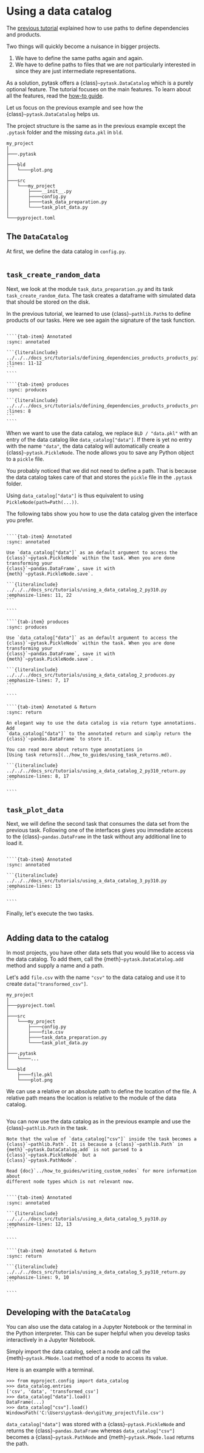 # Using a data catalog

The [previous tutorial](defining_dependencies_products.md) explained how to use paths to
define dependencies and products.

Two things will quickly become a nuisance in bigger projects.

1. We have to define the same paths again and again.
1. We have to define paths to files that we are not particularly interested in since
   they are just intermediate representations.

As a solution, pytask offers a {class}`~pytask.DataCatalog` which is a purely optional
feature. The tutorial focuses on the main features. To learn about all the features,
read the [how-to guide](../how_to_guides/the_data_catalog.md).

Let us focus on the previous example and see how the {class}`~pytask.DataCatalog` helps
us.

The project structure is the same as in the previous example except the `.pytask` folder
and the missing `data.pkl` in `bld`.

```text
my_project
│
├───.pytask
│
├───bld
│   └────plot.png
│
├───src
│   └───my_project
│       ├────__init__.py
│       ├────config.py
│       ├────task_data_preparation.py
│       └────task_plot_data.py
│
└───pyproject.toml
```

## The `DataCatalog`

At first, we define the data catalog in `config.py`.

```{literalinclude} ../../../docs_src/tutorials/using_a_data_catalog_1.py
```

## `task_create_random_data`

Next, we look at the module `task_data_preparation.py` and its task
`task_create_random_data`. The task creates a dataframe with simulated data that should
be stored on the disk.

In the previous tutorial, we learned to use {class}`~pathlib.Path`s to define products
of our tasks. Here we see again the signature of the task function.

`````{tab-set}

````{tab-item} Annotated
:sync: annotated

```{literalinclude} ../../../docs_src/tutorials/defining_dependencies_products_products_py310.py
:lines: 11-12
```
````

````{tab-item} produces
:sync: produces

```{literalinclude} ../../../docs_src/tutorials/defining_dependencies_products_products_produces.py
:lines: 8
```
````
`````

When we want to use the data catalog, we replace `BLD / "data.pkl"` with an entry of the
data catalog like `data_catalog["data"]`. If there is yet no entry with the name
`"data"`, the data catalog will automatically create a {class}`~pytask.PickleNode`. The
node allows you to save any Python object to a `pickle` file.

You probably noticed that we did not need to define a path. That is because the data
catalog takes care of that and stores the `pickle` file in the `.pytask` folder.

Using `data_catalog["data"]` is thus equivalent to using `PickleNode(path=Path(...))`.

The following tabs show you how to use the data catalog given the interface you prefer.

`````{tab-set}

````{tab-item} Annotated
:sync: annotated

Use `data_catalog["data"]` as an default argument to access the
{class}`~pytask.PickleNode` within the task. When you are done transforming your
{class}`~pandas.DataFrame`, save it with {meth}`~pytask.PickleNode.save`.

```{literalinclude} ../../../docs_src/tutorials/using_a_data_catalog_2_py310.py
:emphasize-lines: 11, 22
```

````

````{tab-item} ​produces
:sync: produces

Use `data_catalog["data"]` as an default argument to access the
{class}`~pytask.PickleNode` within the task. When you are done transforming your
{class}`~pandas.DataFrame`, save it with {meth}`~pytask.PickleNode.save`.

```{literalinclude} ../../../docs_src/tutorials/using_a_data_catalog_2_produces.py
:emphasize-lines: 7, 17
```

````

````{tab-item} ​Annotated & Return
:sync: return

An elegant way to use the data catalog is via return type annotations. Add
`data_catalog["data"]` to the annotated return and simply return the
{class}`~pandas.DataFrame` to store it.

You can read more about return type annotations in
[Using task returns](../how_to_guides/using_task_returns.md).

```{literalinclude} ../../../docs_src/tutorials/using_a_data_catalog_2_py310_return.py
:emphasize-lines: 8, 17
```

````
`````

## `task_plot_data`

Next, we will define the second task that consumes the data set from the previous task.
Following one of the interfaces gives you immediate access to the
{class}`~pandas.DataFrame` in the task without any additional line to load it.

`````{tab-set}

````{tab-item} Annotated
:sync: annotated

```{literalinclude} ../../../docs_src/tutorials/using_a_data_catalog_3_py310.py
:emphasize-lines: 13
```

````
`````

Finally, let's execute the two tasks.

```{include} ../_static/md/defining-dependencies-products.md
```

## Adding data to the catalog

In most projects, you have other data sets that you would like to access via the data
catalog. To add them, call the {meth}`~pytask.DataCatalog.add` method and supply a name
and a path.

Let's add `file.csv` with the name `"csv"` to the data catalog and use it to create
`data["transformed_csv"]`.

```text
my_project
│
├───pyproject.toml
│
├───src
│   └───my_project
│       ├────config.py
│       ├────file.csv
│       ├────task_data_preparation.py
│       └────task_plot_data.py
│
├───.pytask
│   └────...
│
└───bld
    ├────file.pkl
    └────plot.png
```

We can use a relative or an absolute path to define the location of the file. A relative
path means the location is relative to the module of the data catalog.

```{literalinclude} ../../../docs_src/tutorials/using_a_data_catalog_4.py
```

You can now use the data catalog as in the previous example and use the
{class}`~pathlib.Path` in the task.

```{note}
Note that the value of `data_catalog["csv"]` inside the task becomes a
{class}`~pathlib.Path`. It is because a {class}`~pathlib.Path` in
{meth}`~pytask.DataCatalog.add` is not parsed to a {class}`~pytask.PickleNode` but a
{class}`~pytask.PathNode`.

Read {doc}`../how_to_guides/writing_custom_nodes` for more information about
different node types which is not relevant now.
```

`````{tab-set}

````{tab-item} Annotated
:sync: annotated

```{literalinclude} ../../../docs_src/tutorials/using_a_data_catalog_5_py310.py
:emphasize-lines: 12, 13
```

````

````{tab-item} ​Annotated & Return
:sync: return

```{literalinclude} ../../../docs_src/tutorials/using_a_data_catalog_5_py310_return.py
:emphasize-lines: 9, 10
```

````
`````

## Developing with the `DataCatalog`

You can also use the data catalog in a Jupyter Notebook or the terminal in the Python
interpreter. This can be super helpful when you develop tasks interactively in a Jupyter
Notebook.

Simply import the data catalog, select a node and call the {meth}`~pytask.PNode.load`
method of a node to access its value.

Here is an example with a terminal.

```pycon
>>> from myproject.config import data_catalog
>>> data_catalog.entries
['csv', 'data', 'transformed_csv']
>>> data_catalog["data"].load()
DataFrame(...)
>>> data_catalog["csv"].load()
WindowsPath('C:\Users\pytask-dev\git\my_project\file.csv')
```

`data_catalog["data"]` was stored with a {class}`~pytask.PickleNode` and returns the
{class}`~pandas.DataFrame` whereas `data_catalog["csv"]` becomes a
{class}`~pytask.PathNode` and {meth}`~pytask.PNode.load` returns the path.
